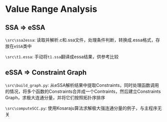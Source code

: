 Value Range Analysis
====================

SSA => eSSA
-----------

`\src\ssa2essa`: 读取并解析.c和.ssa文件，处理条件判断，转换成.essa格式，存放在`eSSA`类中

`\src\t1.essa`: 手动将`t1.ssa`翻译成essa结果，供参考比较

eSSA => Constraint Graph
------------------------

`\src\build_graph.py`: 从eSSA解析结果中提取Constraints，同时处理函数调用的情况，将多个函数的Constraints合并成一个Contraints，然后建立Constraints Graph，求极大连通分量，并将它们按照拓扑序排序

`\src\computeSCC.py`: 使用Kosaraju算法求解极大强连通分量的例子，与主程序无关

